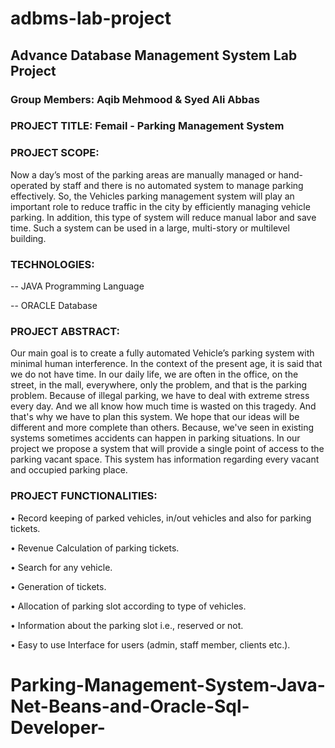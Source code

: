 # adbms-lab-project
## Advance Database Management System Lab Project

### Group Members: Aqib Mehmood & Syed Ali Abbas

### PROJECT TITLE: Femail - Parking Management System

### PROJECT SCOPE:
Now a day’s most of the parking areas are manually managed or hand-operated by staff and there is no automated system to manage parking effectively. So, the Vehicles parking management system will play an important role to reduce traffic in the city by efficiently managing vehicle parking. In addition, this type of system will reduce manual labor and save time. Such a system can be used in a large, multi-story or multilevel building.

### TECHNOLOGIES:
-- JAVA Programming Language

-- ORACLE Database

### PROJECT ABSTRACT:

Our main goal is to create a fully automated Vehicle’s parking system with minimal human interference. In the context of the present age, it is said that we do not have time. In our daily life, we are often in the office, on the street, in the mall, everywhere, only the problem, and that is the parking problem. Because of illegal parking, we have to deal with extreme stress every day. And we all know how much time is wasted on this tragedy. And that's why we have to plan this system. We hope that our ideas will be different and more complete than others. Because, we've seen in existing systems sometimes accidents can happen in parking situations. In our project we propose a system that will provide a single point of access to the parking vacant space. This system has information regarding every vacant and occupied parking place.

### PROJECT FUNCTIONALITIES:

•	Record keeping of parked vehicles, in/out vehicles and also for parking tickets.

•	Revenue Calculation of parking tickets. 

•	Search for any vehicle.

•	Generation of tickets.

•	Allocation of parking slot according to type of vehicles. 

•	Information about the parking slot i.e., reserved or not.

•	Easy to use Interface for users (admin, staff member, clients etc.).


# Parking-Management-System-Java-Net-Beans-and-Oracle-Sql-Developer-
